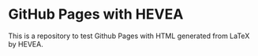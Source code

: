 # GitHub Pages with HEVEA

This is a repository to test Github Pages with HTML generated from LaTeX by HEVEA.
